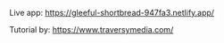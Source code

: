 Live app: https://gleeful-shortbread-947fa3.netlify.app/

Tutorial by: https://www.traversymedia.com/
